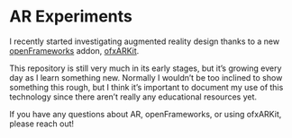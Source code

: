 # AR Experiments

I recently started investigating augmented reality design thanks to a new [openFrameworks](http://openframeworks.cc/) addon, [ofxARKit](https://github.com/sortofsleepy/ofxARKit).

This repository is still very much in its early stages, but it’s growing every day as I learn something new. Normally I wouldn’t be too inclined to show something this rough, but I think it’s important to document my use of this technology since there aren’t really any educational resources yet.

If you have any questions about AR, openFrameworks, or using ofxARKit, please reach out!
